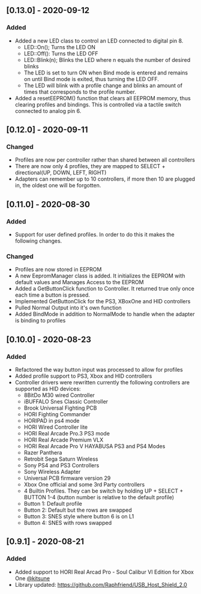 ## [0.13.0] - 2020-09-12
### Added

- Added a new LED class to control an LED connected to digital pin 8.
	- LED::On(); Turns the LED ON
	- LED::Off(): Turns the LED OFF
	- LED::Blink(n); Blinks the LED where n equals the number of desired blinks
	- The LED is set to turn ON when Bind mode is entered and remains on until Bind mode is exited, thus turning the LED OFF. 
	- The LED will blink with a profile change and blinks an amount of times that corresponds to the profile number.
- Added a resetEEPROM() function that clears all EEPROM memory, thus clearing profiles and bindings. This is controlled via a tactile switch connected to analog pin 6.


## [0.12.0] - 2020-09-11
### Changed

- Profiles are now per controller rather than shared between all controllers
- There are now only 4 profiles, they are mapped to SELECT + directional(UP, DOWN, LEFT, RIGHT)
- Adapters can remember up to 10 controllers, if more then 10 are plugged in, the oldest one will be forgotten.

## [0.11.0] - 2020-08-30
### Added

- Support for user defined profiles. In order to do this it makes the following changes.

### Changed

- Profiles are now stored in EEPROM
- A new EepromManager class is added. It initializes the EEPROM with default values and Manages Access to the EEPROM
- Added a GetButtonClick function to Controller. It returned true only once each time a button is pressed.
- Implemented GetButtonClick for the PS3, XBoxOne and HID controllers
- Pulled Normal Output into it's own function
- Added BindMode in addition to NormalMode to handle when the adapter is binding to profiles


## [0.10.0] - 2020-08-23
### Added
- Refactored the way button input was processed to allow for profiles
- Added profile support to PS3, Xbox and HID controllers
- Controller drivers were rewritten currently the following controllers are supported as HID devices:
  - 8BitDo M30 wired Controller
  - iBUFFALO Snes Classic Controller
  - Brook Universal Fighting PCB
  - HORI Fighting Commander
  - HORIPAD in ps4 mode
  - HORI Wired Controller lite
  - HORI Real Arcade Pro.3 PS3 mode
  - HORI Real Arcade Premium VLX
  - HORI Real Arcade Pro V HAYABUSA PS3 and PS4 Modes
  - Razer Panthera
  - Retrobit Sega Saturn Wireless
  - Sony PS4 and PS3 Controllers
  - Sony Wireless Adapter
  - Universal PCB firmware version 29
  - Xbox One official and some 3rd Party controllers
  - 4 Builtin Profiles.  They can be switch by holding UP + SELECT + BUTTON 1-4 (button number is relative to the default profile)
  - Button 1: Default profile
  - Button 2: Default but the rows are swapped
  - Button 3: SNES style where button 6 is on L1
  - Button 4: SNES with rows swapped
  

## [0.9.1] - 2020-08-21
### Added

- Added support to HORI Real Arcad Pro - Soul Calibur VI Edition for Xbox One [@kitsune](https://github.com/kitsune)
- Library updated: https://github.com/Raphfriend/USB_Host_Shield_2.0


